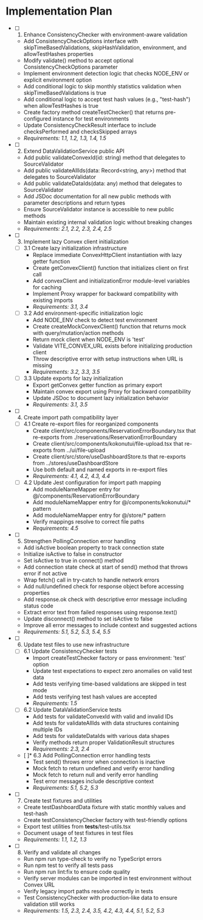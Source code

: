 # Implementation Plan

- [ ] 1. Enhance ConsistencyChecker with environment-aware validation
  - Add ConsistencyCheckOptions interface with skipTimeBasedValidations, skipHashValidation, environment, and allowTestHashes properties
  - Modify validate() method to accept optional ConsistencyCheckOptions parameter
  - Implement environment detection logic that checks NODE_ENV or explicit environment option
  - Add conditional logic to skip monthly statistics validation when skipTimeBasedValidations is true
  - Add conditional logic to accept test hash values (e.g., "test-hash") when allowTestHashes is true
  - Create factory method createTestChecker() that returns pre-configured instance for test environments
  - Update ConsistencyCheckResult interface to include checksPerformed and checksSkipped arrays
  - _Requirements: 1.1, 1.2, 1.3, 1.4, 1.5_

- [ ] 2. Extend DataValidationService public API
  - Add public validateConvexId(id: string) method that delegates to SourceValidator
  - Add public validateAllIds(data: Record<string, any>) method that delegates to SourceValidator
  - Add public validateDataIds(data: any) method that delegates to SourceValidator
  - Add JSDoc documentation for all new public methods with parameter descriptions and return types
  - Ensure SourceValidator instance is accessible to new public methods
  - Maintain existing internal validation logic without breaking changes
  - _Requirements: 2.1, 2.2, 2.3, 2.4, 2.5_

- [ ] 3. Implement lazy Convex client initialization
  - [ ] 3.1 Create lazy initialization infrastructure
    - Replace immediate ConvexHttpClient instantiation with lazy getter function
    - Create getConvexClient() function that initializes client on first call
    - Add convexClient and initializationError module-level variables for caching
    - Implement Proxy wrapper for backward compatibility with existing imports
    - _Requirements: 3.1, 3.4_
  - [ ] 3.2 Add environment-specific initialization logic
    - Add NODE_ENV check to detect test environment
    - Create createMockConvexClient() function that returns mock with query/mutation/action methods
    - Return mock client when NODE_ENV is 'test'
    - Validate VITE_CONVEX_URL exists before initializing production client
    - Throw descriptive error with setup instructions when URL is missing
    - _Requirements: 3.2, 3.3, 3.5_
  - [ ] 3.3 Update exports for lazy initialization
    - Export getConvex getter function as primary export
    - Maintain convex export using Proxy for backward compatibility
    - Update JSDoc to document lazy initialization behavior
    - _Requirements: 3.1, 3.5_

- [ ] 4. Create import path compatibility layer
  - [ ] 4.1 Create re-export files for reorganized components
    - Create client/src/components/ReservationErrorBoundary.tsx that re-exports from ./reservations/ReservationErrorBoundary
    - Create client/src/components/kokonutui/file-upload.tsx that re-exports from ../ui/file-upload
    - Create client/src/store/useDashboardStore.ts that re-exports from ../stores/useDashboardStore
    - Use both default and named exports in re-export files
    - _Requirements: 4.1, 4.2, 4.3, 4.4_
  - [ ] 4.2 Update Jest configuration for import path mapping
    - Add moduleNameMapper entry for @/components/ReservationErrorBoundary
    - Add moduleNameMapper entry for @/components/kokonutui/\* pattern
    - Add moduleNameMapper entry for @/store/\* pattern
    - Verify mappings resolve to correct file paths
    - _Requirements: 4.5_

- [ ] 5. Strengthen PollingConnection error handling
  - Add isActive boolean property to track connection state
  - Initialize isActive to false in constructor
  - Set isActive to true in connect() method
  - Add connection state check at start of send() method that throws error if not active
  - Wrap fetch() call in try-catch to handle network errors
  - Add null/undefined check for response object before accessing properties
  - Add response.ok check with descriptive error message including status code
  - Extract error text from failed responses using response.text()
  - Update disconnect() method to set isActive to false
  - Improve all error messages to include context and suggested actions
  - _Requirements: 5.1, 5.2, 5.3, 5.4, 5.5_

- [ ] 6. Update test files to use new infrastructure
  - [ ] 6.1 Update ConsistencyChecker tests
    - Import createTestChecker factory or pass environment: 'test' option
    - Update test expectations to expect zero anomalies on valid test data
    - Add tests verifying time-based validations are skipped in test mode
    - Add tests verifying test hash values are accepted
    - _Requirements: 1.5_
  - [ ] 6.2 Update DataValidationService tests
    - Add tests for validateConvexId with valid and invalid IDs
    - Add tests for validateAllIds with data structures containing multiple IDs
    - Add tests for validateDataIds with various data shapes
    - Verify methods return proper ValidationResult structures
    - _Requirements: 2.3, 2.4_
  - [ ]\* 6.3 Add PollingConnection error handling tests
    - Test send() throws error when connection is inactive
    - Mock fetch to return undefined and verify error handling
    - Mock fetch to return null and verify error handling
    - Test error messages include descriptive context
    - _Requirements: 5.1, 5.2, 5.3_

- [ ] 7. Create test fixtures and utilities
  - Create testDashboardData fixture with static monthly values and test-hash
  - Create testConsistencyChecker factory with test-friendly options
  - Export test utilities from **tests**/test-utils.tsx
  - Document usage of test fixtures in test files
  - _Requirements: 1.1, 1.2, 1.3_

- [ ] 8. Verify and validate all changes
  - Run npm run type-check to verify no TypeScript errors
  - Run npm test to verify all tests pass
  - Run npm run lint:fix to ensure code quality
  - Verify server modules can be imported in test environment without Convex URL
  - Verify legacy import paths resolve correctly in tests
  - Test ConsistencyChecker with production-like data to ensure validation still works
  - _Requirements: 1.5, 2.3, 2.4, 3.5, 4.2, 4.3, 4.4, 5.1, 5.2, 5.3_
